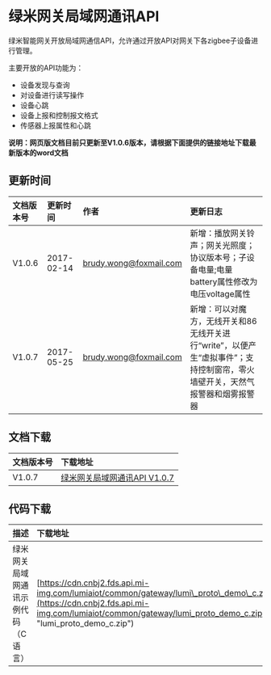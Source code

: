 # 绿米网关局域网通讯API

绿米智能网关开放局域网通信API，允许通过开放API对网关下各zigbee子设备进行管理。

主要开放的API功能为：

* 设备发现与查询
* 对设备进行读写操作
* 设备心跳
* 设备上报和控制报文格式
* 传感器上报属性和心跳

**说明：网页版文档目前只更新至V1.0.6版本，请根据下面提供的链接地址下载最新版本的word文档**

## 更新时间

| 文档版本号 | 更新时间 | 作者 | 更新日志 |
| :--- | :--- | :--- | :--- |
| V1.0.6 | 2017-02-14 | brudy.wong@foxmail.com | 新增：播放网关铃声；网关光照度；协议版本号；子设备电量;电量battery属性修改为电压voltage属性 |
| V1.0.7 | 2017-05-25 | brudy.wong@foxmail.com | 新增：可以对魔方，无线开关和86无线开关进行“write”，以便产生“虚拟事件”；支持控制窗帘，零火墙壁开关，天然气报警器和烟雾报警器 |

## 文档下载

| 文档版本号 | 下载地址 |
| :--- | :--- |
| V1.0.7 | [绿米网关局域网通讯API V1.0.7](https://cdn.cnbj2.fds.api.mi-img.com/lumiaiot/common/gateway/绿米网关局域网通信协议V1.0.7_2017.05.25_01.doc) |

## 代码下载

| 描述 | 下载地址 |
| :--- | :--- |
| 绿米网关局域网通讯示例代码（C语言） | [https://cdn.cnbj2.fds.api.mi-img.com/lumiaiot/common/gateway/lumi\_proto\_demo\_c.zip](https://cdn.cnbj2.fds.api.mi-img.com/lumiaiot/common/gateway/lumi_proto_demo_c.zip "lumi\_proto\_demo\_c.zip") |



